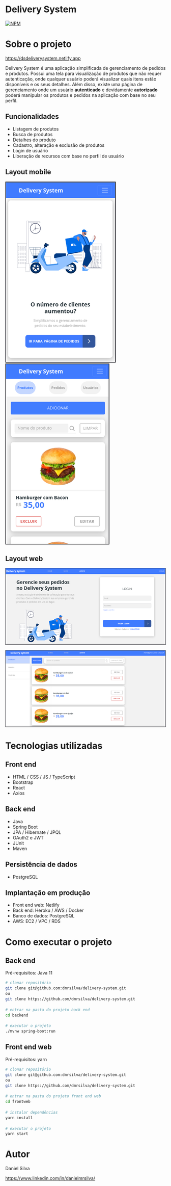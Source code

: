 # Delivery System 
[![NPM](https://img.shields.io/npm/l/react)](https://github.com/dmrsilva/delivery-system/blob/main/LICENCE) 

# Sobre o projeto

https://dsdeliverysystem.netlify.app

Delivery System é uma aplicação simplificada de gerenciamento de pedidos e produtos. Possui uma tela para visualização de produtos que não requer autenticação, onde qualquer usuário poderá visualizar quais itens estão disponíveis e os seus detalhes. Além disso, existe uma página de gerenciamento 
onde um usuário **autenticado** e devidamente **autorizado** poderá manipular os produtos e pedidos na aplicação com base no seu perfil.

## Funcionalidades
- Listagem de produtos
- Busca de produtos
- Detalhes do produto
- Cadastro, alteração e exclusão de produtos
- Login de usuário
- Liberação de recursos com base no perfil de usuário

## Layout mobile
![Mobile 1](https://github.com/dmrsilva/assets/blob/main/image-mobile-1.png) ![Mobile 2](https://github.com/dmrsilva/assets/blob/main/image-mobile-2.png)

## Layout web
![Web 1](https://github.com/dmrsilva/assets/blob/main/image-web-1.png)

![Web 2](https://github.com/dmrsilva/assets/blob/main/image-web-2.png)

# Tecnologias utilizadas
## Front end
- HTML / CSS / JS / TypeScript
- Bootstrap
- React
- Axios
## Back end
- Java
- Spring Boot
- JPA / Hibernate / JPQL
- OAuth2 e JWT
- JUnit
- Maven
## Persistência de dados
- PostgreSQL
## Implantação em produção
- Front end web: Netlify
- Back end: Heroku / AWS / Docker
- Banco de dados: PostgreSQL
- AWS: EC2 / VPC / RDS

# Como executar o projeto

## Back end
Pré-requisitos: Java 11

```bash
# clonar repositório
git clone git@github.com:dmrsilva/delivery-system.git
ou
git clone https://github.com/dmrsilva/delivery-system.git

# entrar na pasta do projeto back end
cd backend

# executar o projeto
./mvnw spring-boot:run
```

## Front end web
Pré-requisitos: yarn

```bash
# clonar repositório
git clone git@github.com:dmrsilva/delivery-system.git
ou
git clone https://github.com/dmrsilva/delivery-system.git

# entrar na pasta do projeto front end web
cd frontweb

# instalar dependências
yarn install

# executar o projeto
yarn start
```

# Autor

Daniel Silva

https://www.linkedin.com/in/danielmrsilva/
